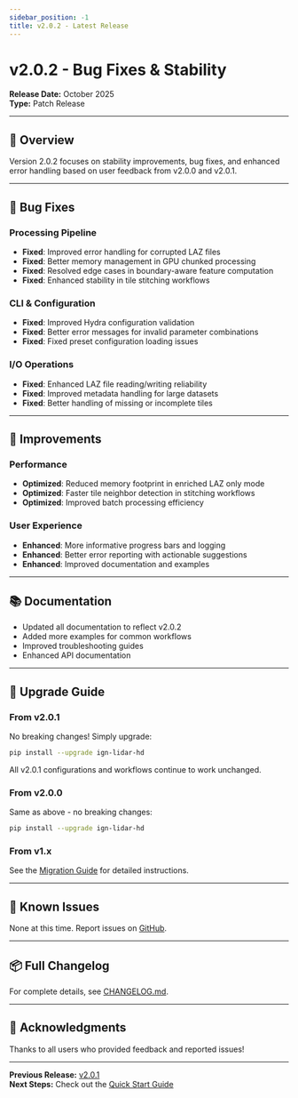 ```yaml
---
sidebar_position: -1
title: v2.0.2 - Latest Release
---
```


# v2.0.2 - Bug Fixes & Stability

**Release Date:** October 2025  
**Type:** Patch Release

---

## 🎉 Overview

Version 2.0.2 focuses on stability improvements, bug fixes, and enhanced error handling based on user feedback from v2.0.0 and v2.0.1.

---

## 🔧 Bug Fixes

### Processing Pipeline

- **Fixed**: Improved error handling for corrupted LAZ files
- **Fixed**: Better memory management in GPU chunked processing
- **Fixed**: Resolved edge cases in boundary-aware feature computation
- **Fixed**: Enhanced stability in tile stitching workflows

### CLI & Configuration

- **Fixed**: Improved Hydra configuration validation
- **Fixed**: Better error messages for invalid parameter combinations
- **Fixed**: Fixed preset configuration loading issues

### I/O Operations

- **Fixed**: Enhanced LAZ file reading/writing reliability
- **Fixed**: Improved metadata handling for large datasets
- **Fixed**: Better handling of missing or incomplete tiles

---

## 🚀 Improvements

### Performance

- **Optimized**: Reduced memory footprint in enriched LAZ only mode
- **Optimized**: Faster tile neighbor detection in stitching workflows
- **Optimized**: Improved batch processing efficiency

### User Experience

- **Enhanced**: More informative progress bars and logging
- **Enhanced**: Better error reporting with actionable suggestions
- **Enhanced**: Improved documentation and examples

---

## 📚 Documentation

- Updated all documentation to reflect v2.0.2
- Added more examples for common workflows
- Improved troubleshooting guides
- Enhanced API documentation

---

## 🔄 Upgrade Guide

### From v2.0.1

No breaking changes! Simply upgrade:

```bash
pip install --upgrade ign-lidar-hd
```

All v2.0.1 configurations and workflows continue to work unchanged.

### From v2.0.0

Same as above - no breaking changes:

```bash
pip install --upgrade ign-lidar-hd
```

### From v1.x

See the [Migration Guide](/guides/migration-v1-to-v2) for detailed instructions.

---

## 🐛 Known Issues

None at this time. Report issues on [GitHub](https://github.com/sducournau/IGN_LIDAR_HD_DATASET/issues).

---

## 📦 Full Changelog

For complete details, see [CHANGELOG.md](https://github.com/sducournau/IGN_LIDAR_HD_DATASET/blob/main/CHANGELOG.md).

---

## 🙏 Acknowledgments

Thanks to all users who provided feedback and reported issues!

---

**Previous Release:** [v2.0.1](/release-notes/v2.0.1)  
**Next Steps:** Check out the [Quick Start Guide](/guides/quick-start)
